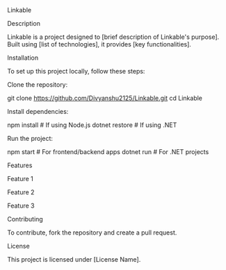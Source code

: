 Linkable

Description

Linkable is a project designed to [brief description of Linkable's purpose]. Built using [list of technologies], it provides [key functionalities].

Installation

To set up this project locally, follow these steps:

Clone the repository:

git clone https://github.com/Divyanshu2125/Linkable.git
cd Linkable

Install dependencies:

npm install  # If using Node.js
dotnet restore  # If using .NET

Run the project:

npm start  # For frontend/backend apps
dotnet run  # For .NET projects

Features

Feature 1

Feature 2

Feature 3

Contributing

To contribute, fork the repository and create a pull request.

License

This project is licensed under [License Name].
